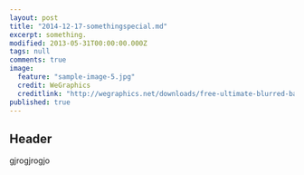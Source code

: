 ```yaml
---
layout: post
title: "2014-12-17-somethingspecial.md"
excerpt: something.
modified: 2013-05-31T00:00:00.000Z
tags: null
comments: true
image: 
  feature: "sample-image-5.jpg"
  credit: WeGraphics
  creditlink: "http://wegraphics.net/downloads/free-ultimate-blurred-background-pack/"
published: true
---
```



## Header
gjrogjrogjo
